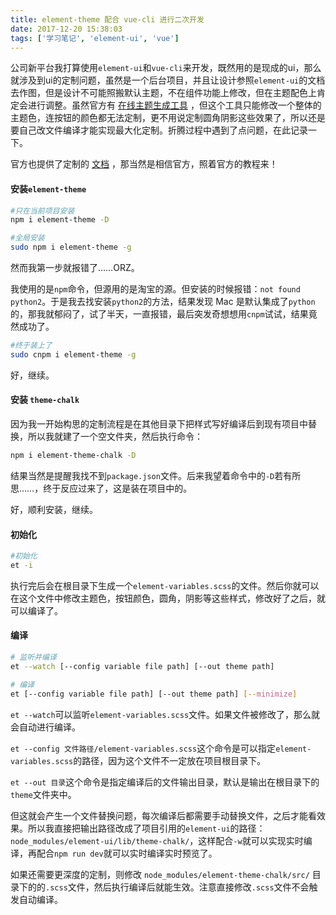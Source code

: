```yaml
---
title: element-theme 配合 vue-cli 进行二次开发
date: 2017-12-20 15:38:03
tags: ['学习笔记', 'element-ui', 'vue']
---
```

公司新平台我打算使用`element-ui`和`vue-cli`来开发，既然用的是现成的ui，那么就涉及到ui的定制问题，虽然是一个后台项目，并且让设计参照`element-ui`的文档去作图，但是设计不可能照搬默认主题，不在组件功能上修改，但在主题配色上肯定会进行调整。虽然官方有 [在线主题生成工具](https://elementui.github.io/theme-chalk-preview/#/zh-CN) ，但这个工具只能修改一个整体的主题色，连按钮的颜色都无法定制，更不用说定制圆角阴影这些效果了，所以还是要自己改文件编译才能实现最大化定制。折腾过程中遇到了点问题，在此记录一下。

官方也提供了定制的 [文档](https://github.com/ElementUI/element-theme) ，那当然是相信官方，照着官方的教程来！
<!--more-->
#### 安装`element-theme`
```bash
#只在当前项目安装
npm i element-theme -D

#全局安装
sudo npm i element-theme -g
```
然而我第一步就报错了……ORZ。

我使用的是`npm`命令，但源用的是淘宝的源。但安装的时候报错：`not found python2`。于是我去找安装`python2`的方法，结果发现 Mac 是默认集成了`python`的，那我就郁闷了，试了半天，一直报错，最后突发奇想想用`cnpm`试试，结果竟然成功了。
```bash
#终于装上了
sudo cnpm i element-theme -g
```
好，继续。

#### 安装 `theme-chalk`
因为我一开始构思的定制流程是在其他目录下把样式写好编译后到现有项目中替换，所以我就建了一个空文件夹，然后执行命令：
```bash
npm i element-theme-chalk -D
```
结果当然是提醒我找不到`package.json`文件。后来我望着命令中的`-D`若有所思……，终于反应过来了，这是装在项目中的。

好，顺利安装，继续。

#### 初始化
```bash
#初始化
et -i
```
执行完后会在根目录下生成一个`element-variables.scss`的文件。然后你就可以在这个文件中修改主题色，按钮颜色，圆角，阴影等这些样式，修改好了之后，就可以编译了。
#### 编译
```bash
# 监听并编译
et --watch [--config variable file path] [--out theme path]

# 编译
et [--config variable file path] [--out theme path] [--minimize]
```
`et --watch`可以监听`element-variables.scss`文件。如果文件被修改了，那么就会自动进行编译。

`et --config 文件路径/element-variables.scss`这个命令是可以指定`element-variables.scss`的路径，因为这个文件不一定放在项目根目录下。

`et --out 目录`这个命令是指定编译后的文件输出目录，默认是输出在根目录下的`theme`文件夹中。

但这就会产生一个文件替换问题，每次编译后都需要手动替换文件，之后才能看效果。所以我直接把输出路径改成了项目引用的`element-ui`的路径：`node_modules/element-ui/lib/theme-chalk/`，这样配合`-w`就可以实现实时编译，再配合`npm run dev`就可以实时编译实时预览了。

如果还需要更深度的定制，则修改 `node_modules/element-theme-chalk/src/` 目录下的的`.scss`文件，然后执行编译后就能生效。注意直接修改`.scss`文件不会触发自动编译。

